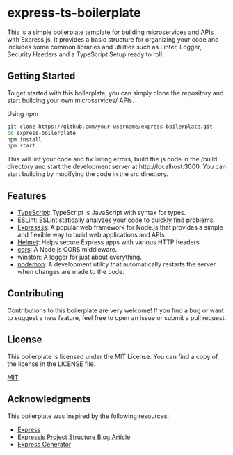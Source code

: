 # express-ts-boilerplate

This is a simple boilerplate template for building microservices and APIs with Express.js. It provides a basic structure for organizing your code and includes some common libraries and utilities such as Linter, Logger, Security Haeders and a TypeScript Setup ready to roll.

## Getting Started

To get started with this boilerplate, you can simply clone the repository and start building your own microservices/ APIs.

Using npm

```bash
git clone https://github.com/your-username/express-boilerplate.git
cd express-boilerplate
npm install
npm start
```

This will lint your code and fix linting errors, build the js code in the /build directory and start the development server at http://localhost:3000. You can start building by modifying the code in the src directory.

## Features

- [TypeScript](https://www.typescriptlang.org/): TypeScript is JavaScript with syntax for types.
- [ESLint](https://eslint.org/): ESLint statically analyzes your code to quickly find problems.
- [Express.js](https://expressjs.com/): A popular web framework for Node.js that provides a simple and flexible way to build web applications and APIs.
- [Helmet](https://github.com/helmetjs/helmet): Helps secure Express apps with various HTTP headers.
- [cors](https://github.com/expressjs/cors): A Node.js CORS middleware.
- [winston](https://www.npmjs.com/package/winston): A logger for just about everything.
- [nodemon](https://www.npmjs.com/package/nodemon): A development utility that automatically restarts the server when changes are made to the code.

## Contributing

Contributions to this boilerplate are very welcome! If you find a bug or want to suggest a new feature, feel free to open an issue or submit a pull request.

## License

This boilerplate is licensed under the MIT License. You can find a copy of the license in the LICENSE file.

[MIT](LICENSE)

## Acknowledgments

This boilerplate was inspired by the following resources:

- [Express](https://github.com/expressjs/express)
- [Expressjs Project Structure Blog Article](https://blog.logrocket.com/organizing-express-js-project-structure-better-productivity/)
- [Express Generator](https://github.com/expressjs/generator)
